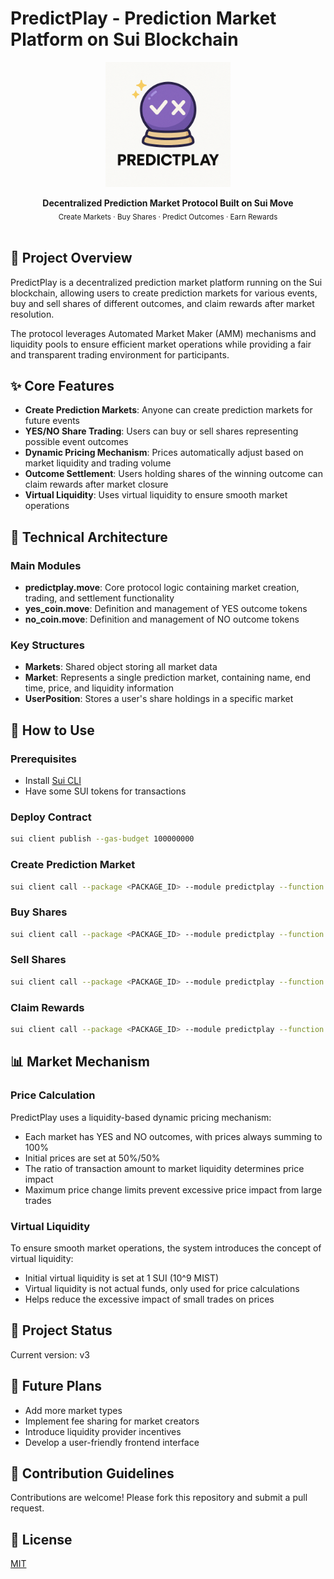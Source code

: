 # PredictPlay - Prediction Market Platform on Sui Blockchain

<p align="center">
  <img src="predictplay_logo.png" alt="PredictPlay Logo" width="200">
</p>

<div align="center">
  <strong>Decentralized Prediction Market Protocol Built on Sui Move</strong>
</div>

<div align="center">
  <sub>Create Markets · Buy Shares · Predict Outcomes · Earn Rewards</sub>
</div>

<br />

## 📖 Project Overview

PredictPlay is a decentralized prediction market platform running on the Sui blockchain, allowing users to create prediction markets for various events, buy and sell shares of different outcomes, and claim rewards after market resolution.

The protocol leverages Automated Market Maker (AMM) mechanisms and liquidity pools to ensure efficient market operations while providing a fair and transparent trading environment for participants.

## ✨ Core Features

- **Create Prediction Markets**: Anyone can create prediction markets for future events
- **YES/NO Share Trading**: Users can buy or sell shares representing possible event outcomes
- **Dynamic Pricing Mechanism**: Prices automatically adjust based on market liquidity and trading volume
- **Outcome Settlement**: Users holding shares of the winning outcome can claim rewards after market closure
- **Virtual Liquidity**: Uses virtual liquidity to ensure smooth market operations

## 🔧 Technical Architecture

### Main Modules

- **predictplay.move**: Core protocol logic containing market creation, trading, and settlement functionality
- **yes_coin.move**: Definition and management of YES outcome tokens
- **no_coin.move**: Definition and management of NO outcome tokens

### Key Structures

- **Markets**: Shared object storing all market data
- **Market**: Represents a single prediction market, containing name, end time, price, and liquidity information
- **UserPosition**: Stores a user's share holdings in a specific market

## 🚀 How to Use

### Prerequisites

- Install [Sui CLI](https://docs.sui.io/build/install)
- Have some SUI tokens for transactions

### Deploy Contract

```bash
sui client publish --gas-budget 100000000
```

### Create Prediction Market

```bash
sui client call --package <PACKAGE_ID> --module predictplay --function create_market --args <ADMIN_CAP> <MARKETS_OBJ> <GAME_ID> <NAME> <CLOCK_OBJ> <PERIOD_MINUTES> --gas-budget 10000000
```

### Buy Shares

```bash
sui client call --package <PACKAGE_ID> --module predictplay --function buy_shares --args <MARKETS_OBJ> <MARKET_ID> <IS_YES> <SHARES_AMOUNT> <SUI_COIN> <CLOCK_OBJ> <SLIPPAGE_BP> --gas-budget 10000000
```

### Sell Shares

```bash
sui client call --package <PACKAGE_ID> --module predictplay --function sell_shares --args <MARKETS_OBJ> <MARKET_ID> <IS_YES> <SHARES_AMOUNT> <YES_COINS> <NO_COINS> <CLOCK_OBJ> <SLIPPAGE_BP> --gas-budget 10000000
```

### Claim Rewards

```bash
sui client call --package <PACKAGE_ID> --module predictplay --function claim_winnings --args <MARKETS_OBJ> <MARKET_ID> <YES_COINS> <NO_COINS> --gas-budget 10000000
```

## 📊 Market Mechanism

### Price Calculation

PredictPlay uses a liquidity-based dynamic pricing mechanism:

- Each market has YES and NO outcomes, with prices always summing to 100%
- Initial prices are set at 50%/50%
- The ratio of transaction amount to market liquidity determines price impact
- Maximum price change limits prevent excessive price impact from large trades

### Virtual Liquidity

To ensure smooth market operations, the system introduces the concept of virtual liquidity:

- Initial virtual liquidity is set at 1 SUI (10^9 MIST)
- Virtual liquidity is not actual funds, only used for price calculations
- Helps reduce the excessive impact of small trades on prices

## 📜 Project Status

Current version: v3

## 🔮 Future Plans

- Add more market types
- Implement fee sharing for market creators
- Introduce liquidity provider incentives
- Develop a user-friendly frontend interface

## 👥 Contribution Guidelines

Contributions are welcome! Please fork this repository and submit a pull request.

## 📄 License

[MIT](LICENSE)
